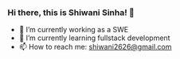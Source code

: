 ### Hi there, this is Shiwani Sinha! 👋



- 🔭 I’m currently working as a SWE
- 🌱 I’m currently learning fullstack development
- 📫 How to reach me: shiwani2626@gmail.com



